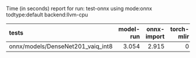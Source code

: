 Time (in seconds) report for run: test-onnx using mode:onnx todtype:default backend:llvm-cpu

| tests                             |   model-run |   onnx-import |   torch-mlir |   iree-compile |   inference |
|:----------------------------------|------------:|--------------:|-------------:|---------------:|------------:|
| onnx/models/DenseNet201_vaiq_int8 |       3.054 |         2.915 |            0 |         29.114 |       0.358 |
